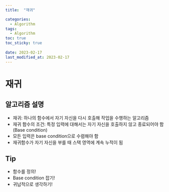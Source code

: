 ```yaml
---
title:  "재귀"

categories:
  - Algorithm
tags:
  - Algorithm
toc: true
toc_sticky: true
 
date: 2023-02-17
last_modified_at: 2023-02-17
---
```

# 재귀  
## 알고리즘 설명  
* 재귀: 하나의 함수에서 자기 자신을 다시 호출해 작업을 수행하는 알고리즘  
* 재귀 함수의 조건: 특정 입력에 대해서는 자기 자신을 호출하지 않고 종료되어야 함(Base condition)  
* 모든 입력은 base condition으로 수렴해야 함  
* 재귀함수가 자기 자신을 부를 때 스택 영역에 계속 누적이 됨  
## Tip  
* 함수를 정의!  
* Base condition 잡기!  
* 귀납적으로 생각하기!  